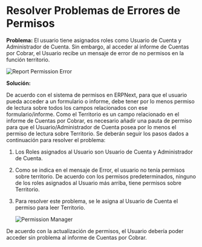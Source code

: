 <!-- add-breadcrumbs -->
# Resolver Problemas de Errores de Permisos

**Problema:** El usuario tiene asignados roles como Usuario de Cuenta y Administrador de Cuenta. Sin embargo, al acceder al informe de Cuentas por Cobrar, el Usuario recibe un mensaje de error de no permisos en la función territorio. 

<img alt="Report Permission Error" class="screenshot" src="{{docs_base_url}}/assets/img/articles/report-permission-1.png">

**Solución:**

De acuerdo con el sistema de permisos en ERPNext, para que el usuario pueda acceder a un formulario o informe, debe tener por lo menos permiso de lectura sobre todos los campos relacionados con ese formulario/informe. Como el Territorio es un campo relacionado en el informe de Cuentas por Cobrar, es necesario añadir una pauta de permiso para que el Usuario/Administrador de Cuenta posea por lo menos el permiso de lectura sobre Territorio. Se deberán seguir los pasos dados a continuación para resolver el problema:

1.  Los Roles asignados al Usuario son Usuario de Cuenta y Administrador de Cuenta. 

2.  Como se indica en el mensaje de Error, el usuario no tenía permisos sobre territorio. De acuerdo con los permisos predeterminados, ninguno de los roles asignados al Usuario más arriba, tiene permisos sobre Territorio.  

3.  Para resolver este problema, se le asigna al Usuario de Cuenta el permiso para leer Territorio.  

    <img alt="Permission Manager" class="screenshot" src="{{docs_base_url}}/assets/img/articles/report-permission-2.png">

De acuerdo con la actualización de permisos, el Usuario debería poder acceder sin problema al informe de Cuentas por Cobrar.
